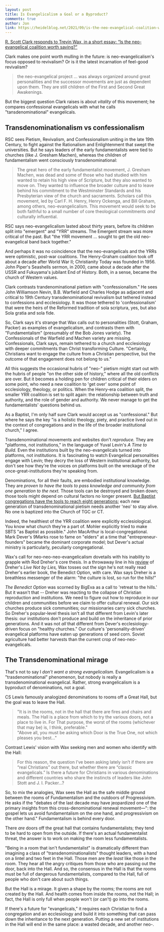 ```yaml
---
layout: post
title: Is Evangelicalism a Goal or a Byproduct?
comments: true
author: Jon
link: https://heidelblog.net/2021/09/is-the-neo-evangelical-coalition-worth-saving/
---
```


[R. Scott Clark responds to Trevin Wax, in a short essay: “Is the neo-evangelical coalition worth saving?”](https://heidelblog.net/2021/09/is-the-neo-evangelical-coalition-worth-saving/)

Clark makes one point worth mulling in the future: is neo-evangelicalism's focus opposed to revivalism?  Or is it the latest incarnation of feel-good revivalism?
> the neo-evangelical project ... was always organized around great personalities and the successor movements are just as dependent upon them. They are still children of the First and Second Great Awakenings.

But the biggest question Clark raises is about *vitality* of this movement; he compares confessional evangelicals with what he calls "tansdenominational" evangelicals.

## Transdenominationalism vs confessionalism

RSC sees Pietism, Revivalism, and Confessionalism uniting in the late 19th Century, to fight against the Rationalism and Enlightenment that swept the universities.  But he says leaders of the early fundamentalists were tied to churches (like J. Gresham Machen), whereas the children of fundamentalism went consciously transdenominational:
>The great hero of the early fundamentalist movement, J. Gresham Machen, was dead and some of those who had studied with him wanted to retain his high view of Scripture, but they also wanted to move on.  They wanted to influence the broader culture and to leave behind his commitment to the Westminster Standards and his Presbyterian view of the church and sacraments.  Scholars call this movement, led by Carl F. H. Henry, Henry Ockenga, and Bill Graham, among others, neo-evangelicalism. This movement would seek to be both faithful to a small number of core theological commitments *and* culturally influential.

RSC says neo-evangelicalism lasted about thirty years, before its children split into "emergent" and "YRR" streams. The Emergent stream was more critical of the past.  But "the YRR movement ... sought to get the old neo-evangelical band back together."  

And perhaps it was no coincidence that the neo-evangelicals and the YRRs were optimistic, post-war coalitions. The Henry-Graham coalition took off about a decade after World War II; Christianity Today was founded in 1956.  John Piper's Seashells sermon, in 2000, came about a decade after the USSR and Fukuyama's jubilant End of History. Both, in a sense, became the church of Western values.

Clark contrasts trandenominational pietism with "confessionalism."   He sees John Williamson Nevin, B.B. Warfield and Charles Hodge as adjacent and critical to 19th Century transdenominational revivalism but tethered instead to confessions and ecclesiology.  It was those tethered to 'confessionalism' that were the heirs of the Reformed tradition of sola scriptura, yes, but also Sola gratia and sola fide.

So, Clark says it's strange that Wax calls out to personalities (Stott, Graham, Packer) as examples of evangelicalism, and contrasts them with "Fundamentalism" (presumably of the Bob Jones variety).  The Confessionals of the Warfield and Machen variety are missing. Confessionals, Clark says, remain tethered to a church and ecclesiology with deeper commitments than Christ transforming Culture.  "Certainly, Christians want to engage the culture from a Christian perspective, but the outcome of that engagement does not belong to us."  

All this suggests the occasional hubris of "neo-" pietism might start out with the hubris of people "on the other side of history," where all the old conflicts are over. But it becomes a holding pen for children critical of their elders on some point, who need a new coalition to 'get over' some point of ecclesiology, theology, or politics.  When the Henry-era coalition split, the smaller YRR coalition is set to split again: the relationship between truth and authority, and the role of gender and authority.  We never manage to get the fundamentalists' questions behind us.

As a Baptist, I'm only half sure Clark would accept us as "confessional."  But where he says the key "is a holistic theology, piety, and practice lived out in the context of congregations and in the life of the broader institutional church," I agree.  

Transdenominational movements and websites don't *reproduce.*  They are "platforms, not institutions," in the language of Yuval Levin's *A Time to Build.*  Even the institutions built by the neo-evangelicals turned into platforms, not institutions.  It is fascinating to watch Evangelical personalities engage with Levin; they decry the loss of Western institutional authority, but don't see how they're the voices on platforms built on the wreckage of the once-great-institutions they're speaking from.

Denominations, for all their faults, are embodied institutional knowledge. They are *proven to have the tools to pass knowledge and community from one generation to the next.*  Those tools can be destroyed and broken down; those tools might depend on cultural factors no longer present.  [But Baptist congregations have the tools to reach eight generations](https://sbcvoices.com/the-eighth-generation-church-member-and-pastors-suspicion-of-multi-generation-church-families/); each new generation of transdenominational pietism needs another 'neo' to stay alive.  No one is baptized into the Church of TGC or CT.

Indeed, the healthiest of the YRR coalition were explicitly ecclesiological.  You know what church they’re a part of.  Mohler explicitly tried to make SBTS "as Baptist as possible." John MacArthur is local-congregational.  Mark Dever's 9Marks rose to fame on "elders" at a time that "entrepreneur-founders" became the dominant corporate model; but Dever's actual ministry is particularly, peculiarly congregational.

Wax's call for neo-neo-neo-evangelicalism dovetails with his inability to grapple with Rod Dreher's core thesis.  In a throwaway line in his [review](https://www.thegospelcoalition.org/reviews/live-not-by-lies-rod-dreher/) of Dreher's *Live Not by Lies,* Wax tosses out the sign he's not really read Dreher's earlier book, the Benedict Option, with care.  Wax says Dreher is a breathless messenger of the alarm: "the culture is lost, so run for the hills!"  

*The Benedict Option* was scorned by BigEva as a call to 'retreat to the hills.'  But it wasn't that -- Dreher was reacting to the collapse of Christian reproduction and institutions.  We need to figure out how to reproduce in our children and communities before we claim to offer cultural renewal. Our sick churches produce sick communities; our missionaries carry sick churches.  So Dreher's popular-level thesis isn't all that different from Levin's later thesis: our institutions don't produce and build on the inheritance of prior generations. And it was not *all* that different from Dever's ecclesiology-driven focus on "healthy churches."  Our culture's 'personality-driven' evangelical platforms have eaten up generations of seed corn.  Soviet agriculture had better harvests than the current crop of neo-neo-evangelicals.

## The Transdenominational mirage

That's not to say I *don't want a strong evangelicalism.*  Evangelicalism is a "trasdenominational" phenomenon, but nobody is really a transdenominational evangelical.  Rather, strong evangelicalism is a byproduct of denominations, not a goal.  

CS Lewis famously analogized denominations to rooms off a Great Hall, but the goal was to leave the Hall.  
> "It is in the rooms, not in the hall that there are fires and chairs and meals. The Hall is a place from which to try the various doors, not a place to live in.  For That purpose, the worst of the rooms (whichever that may be) is, I think, preferable."  
> "Above all, you must be asking which Door is the True One, not which pleases you best..."

Contrast Lewis' vision with Wax seeking men and women who identify with the Hall:
> For this reason, the question I’ve been asking lately isn’t if there are “real Christians” out there, but whether there are “classic evangelicals.” Is there a future for Christians in various denominations and different countries who share the instincts of leaders like John Stott and J. I. Packer...?

So, to mix the analogies, Wax sees the Hall as the safe middle ground between the rooms of Fundamentalism and the outdoors of Progressivism. He asks if the "debates of the last decade may have jeopardized one of the primary insights from this cross-denominational renewal movement—": the gospel lets us avoid fundamentalism on the one hand, and progressivism on the other hand."  Fundamentalism is behind every door.

There *are* doors off the great hall that contains fundamentalists; they tend to be hard to open from the outside. If there's an actual fundamentalist threat, the answer is to work on making the room less fundamentalists.

"Being in a room that isn't fundamentalist" is dramatically different than imagining a class of "transdenominationalists" thought leaders, with a hand on a lintel and two feet in the Hall.  Those men are the *least* like those in the room. They hear all the angry critiques from those who are passing out the door, back into the Hall.  And so, the consensus in the Hall is that the rooms must be full of dangerous fundamentalists, compared to the Hall, full of people who don't care about such things.

But the Hall is a mirage.  It given a shape by the rooms; the rooms are not created by the Hall.  And health comes from inside the rooms, not the Hall; in fact, the Hall is only full when people won't (or can't) go into the rooms.

If there's a future for "evangelicals," it requires each Christian to find a congregation and an ecclesiology and build it into something that can pass down the inheritance to the next generation.  Putting a new set of institutions in the Hall will end in the same place: a wasted decade, and another neo-.
